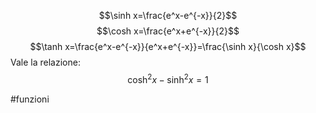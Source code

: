 

$$\sinh x=\frac{e^x-e^{-x}}{2}$$
$$\cosh x=\frac{e^x+e^{-x}}{2}$$
$$\tanh x=\frac{e^x-e^{-x}}{e^x+e^{-x}}=\frac{\sinh x}{\cosh x}$$
Vale la relazione:
$$\cosh^2x-\sinh^2x=1$$


#funzioni 
